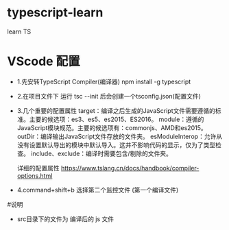 # typescript-learn
learn TS

# VScode 配置
- 1.先安转TypeScript Compiler(编译器) npm install -g typescript
- 2.在项目文件下 运行 tsc --init 后会创建一个tsconfig.json(配置文件)
- 3.几个重要的配置属性
  target：编译之后生成的JavaScript文件需要遵循的标准。主要的候选项：es3、es5、es2015、ES2016。
  module：遵循的JavaScript模块规范。主要的候选项有：commonjs、AMD和es2015。
  outDir：编译输出JavaScript文件存放的文件夹。
  esModuleInterop：允许从没有设置默认导出的模块中默认导入。这并不影响代码的显示，仅为了类型检查。
  include、exclude：编译时需要包含/剔除的文件夹。

  详细的配置属性
  https://www.tslang.cn/docs/handbook/compiler-options.html
- 4.command+shift+b 选择第二个监控文件 (第一个编译文件)

#说明
- src目录下的文件为 编译后的 js 文件